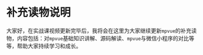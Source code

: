 # 补充读物说明

大家好，在实战课视频更新完毕后，我将会在这里为大家继续更新`mpvue`的补充读物，内容包括：对`mpvue`基础知识讲解、源码解读、`mpvue`与微信小程序的对比等等，帮助大家持续学习和成长。
